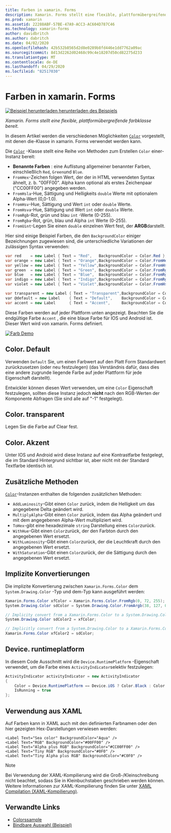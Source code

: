 ```yaml
---
title: Farben in xamarin. Forms
description: Xamarin. Forms stellt eine flexible, plattformübergreifende farbklasse bereit. In diesem Artikel werden die Funktionen erläutert, die von der Color-Klasse bereitgestellt werden, und wie Sie verwendet wird.
ms.prod: xamarin
ms.assetid: 22288ABF-57BE-47A9-ACC3-AC604D787C46
ms.technology: xamarin-forms
author: davidbritch
ms.author: dabritch
ms.date: 04/02/2020
ms.openlocfilehash: 42b532b8565d2d8e0289b8fd446e1dd7762a09ac
ms.sourcegitcommit: 8d13d2262d02468c99c4e18207d50cd82275d233
ms.translationtype: MT
ms.contentlocale: de-DE
ms.lasthandoff: 04/29/2020
ms.locfileid: "82517030"
---
```

# <a name="colors-in-xamarinforms"></a>Farben in xamarin. Forms

[![Beispiel](~/media/shared/download.png) herunterladen herunterladen des Beispiels](https://docs.microsoft.com/samples/xamarin/xamarin-forms-samples/workingwithcolors)

_Xamarin. Forms stellt eine flexible, plattformübergreifende farbklasse bereit._

In diesem Artikel werden die verschiedenen Möglichkeiten [`Color`](xref:Xamarin.Forms.Color) vorgestellt, mit denen die-Klasse in xamarin. Forms verwendet werden kann.

Die [`Color`](xref:Xamarin.Forms.Color) -Klasse stellt eine Reihe von Methoden zum Erstellen `Color` einer-Instanz bereit:

- **Benannte Farben** : eine Auflistung allgemeiner benannter Farben, einschließlich `Red`, `Green`und `Blue`.
- `FromHex`-Zeichen folgen Wert, der der in HTML verwendeten Syntax ähnelt, z. b. "00FF00". Alpha kann optional als erstes Zeichenpaar ("CC00FF00") angegeben werden.
- `FromHsla`-Hue, Sättigung und Helligkeits `double` Werte mit optionalem Alpha-Wert (0,0-1.0).
- `FromHsv`-Hue, Sättigung und Wert `int` oder `double` Werte.
- `FromHsva`-Hue, Sättigung und Wert `int` oder `double` Werte.
- `FromRgb`-Rot, grün und blau `int` -Werte (0-255).
- `FromRgba`-Rot, grün, blau und Alpha `int` Werte (0-255).
- `FromUint`-Legen Sie einen `double` einzelnen Wert fest, der **ARGB**darstellt.

Hier sind einige Beispiel Farben, die den `BackgroundColor` einiger Bezeichnungen zugewiesen sind, die unterschiedliche Variationen der zulässigen Syntax verwenden:

```csharp
var red    = new Label { Text = "Red",   BackgroundColor = Color.Red };
var orange = new Label { Text = "Orange",BackgroundColor = Color.FromHex("FF6A00") };
var yellow = new Label { Text = "Yellow",BackgroundColor = Color.FromHsla(0.167, 1.0, 0.5, 1.0) };
var green  = new Label { Text = "Green", BackgroundColor = Color.FromRgb (38, 127, 0) };
var blue   = new Label { Text = "Blue",  BackgroundColor = Color.FromRgba(0, 38, 255, 255) };
var indigo = new Label { Text = "Indigo",BackgroundColor = Color.FromRgb (0, 72, 255) };
var violet = new Label { Text = "Violet",BackgroundColor = Color.FromHsla(0.82, 1, 0.25, 1) };

var transparent = new Label { Text = "Transparent",BackgroundColor = Color.Transparent };
var @default = new Label    { Text = "Default",    BackgroundColor = Color.Default };
var accent = new Label      { Text = "Accent",     BackgroundColor = Color.Accent };
```

Diese Farben werden auf jeder Plattform unten angezeigt. Beachten Sie die endgültige Farbe `Accent` , die eine blaue Farbe für IOS und Android ist. Dieser Wert wird von xamarin. Forms definiert.

 [![Farb Demo](colors-images/colors-sml.png "Farb Demo")](colors-images/colors.png#lightbox "Farb Demo")

## <a name="colordefault"></a>Color. Default

Verwenden `Default` Sie, um einen Farbwert auf den Platt Form Standardwert zurückzusetzen (oder neu festzulegen) (das Verständnis dafür, dass dies eine andere zugrunde liegende Farbe auf jeder Plattform für jede Eigenschaft darstellt).

Entwickler können diesen Wert verwenden, um eine `Color` Eigenschaft festzulegen, sollten diese Instanz jedoch **nicht** nach den RGB-Werten der Komponente Abfragen (Sie sind alle auf "-1" festgelegt).

## <a name="colortransparent"></a>Color. transparent

Legen Sie die Farbe auf Clear fest.

## <a name="coloraccent"></a>Color. Akzent

Unter IOS und Android wird diese Instanz auf eine Kontrastfarbe festgelegt, die im Standard Hintergrund sichtbar ist, aber nicht mit der Standard Textfarbe identisch ist.

## <a name="additional-methods"></a>Zusätzliche Methoden

[`Color`](xref:Xamarin.Forms.Color)-Instanzen enthalten die folgenden zusätzlichen Methoden:

- `AddLuminosity`-Gibt einen `Color` zurück, indem die Helligkeit um das angegebene Delta geändert wird.
- `MultiplyAlpha`-Gibt einen `Color` zurück, indem das Alpha geändert und mit dem angegebenen Alpha-Wert multipliziert wird.
- `ToHex`-gibt eine hexadezimale `string` Darstellung eines `Color`zurück.
- `WithHue`-Gibt einen `Color`zurück, der den Farbton durch den angegebenen Wert ersetzt.
- `WithLuminosity`-Gibt einen `Color`zurück, der die Leuchtkraft durch den angegebenen Wert ersetzt.
- `WithSaturation`-Gibt einen `Color`zurück, der die Sättigung durch den angegebenen Wert ersetzt.

## <a name="implicit-conversions"></a>Implizite Konvertierungen

Die implizite Konvertierung zwischen `Xamarin.Forms.Color` dem `System.Drawing.Color` -Typ und dem-Typ kann ausgeführt werden:

```csharp
Xamarin.Forms.Color xfColor = Xamarin.Forms.Color.FromRgb(0, 72, 255);
System.Drawing.Color sdColor = System.Drawing.Color.FromArgb(38, 127, 0);

// Implicity convert from a Xamarin.Forms.Color to a System.Drawing.Color
System.Drawing.Color sdColor2 = xfColor;

// Implicitly convert from a System.Drawing.Color to a Xamarin.Forms.Color
Xamarin.Forms.Color xfColor2 = sdColor;
```

## <a name="deviceruntimeplatform"></a>Device. runtimeplatform

In diesem Code Ausschnitt wird die `Device.RuntimePlatform` -Eigenschaft verwendet, um die Farbe eines `ActivityIndicator`selektiv festzulegen:

```csharp
ActivityIndicator activityIndicator = new ActivityIndicator
{
    Color = Device.RuntimePlatform == Device.iOS ? Color.Black : Color.Default,
    IsRunning = true
};
```

## <a name="use-from-xaml"></a>Verwendung aus XAML

Auf Farben kann in XAML auch mit den definierten Farbnamen oder den hier gezeigten Hex-Darstellungen verwiesen werden:

```xaml
<Label Text="Sea color" BackgroundColor="Aqua" />
<Label Text="RGB" BackgroundColor="#00FF00" />
<Label Text="Alpha plus RGB" BackgroundColor="#CC00FF00" />
<Label Text="Tiny RGB" BackgroundColor="#0F0" />
<Label Text="Tiny Alpha plus RGB" BackgroundColor="#C0F0" />
```

> [!NOTE]
> Bei Verwendung der XAML-Kompilierung wird die Groß-/Kleinschreibung nicht beachtet, sodass Sie in Kleinbuchstaben geschrieben werden können. Weitere Informationen zur XAML-Kompilierung finden Sie unter [XAML Compilation (XAML-Kompilierung)](~/xamarin-forms/xaml/xamlc.md).

## <a name="related-links"></a>Verwandte Links

- [Colorssample](https://docs.microsoft.com/samples/xamarin/xamarin-forms-samples/workingwithcolors)
- [Bindbare Auswahl (Beispiel)](https://docs.microsoft.com/samples/xamarin/xamarin-forms-samples/userinterface-bindablepicker)
